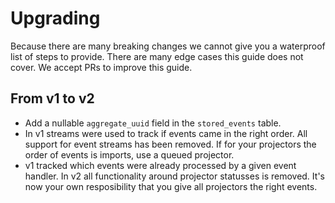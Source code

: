 # Upgrading

Because there are many breaking changes we cannot give you a waterproof list of steps to provide. There are many edge cases this guide does not cover. We accept PRs to improve this guide.

## From v1 to v2

- Add a nullable `aggregate_uuid` field in the `stored_events` table.
- In v1 streams were used to track if events came in the right order.  All support for event streams has been removed. If for your projectors the order of events is imports, use a queued projector.
- v1 tracked which events were already processed by a given event handler. In v2 all functionality around projector statusses is removed. It's now your own resposibility that you give all projectors the right events. 
